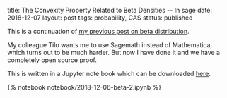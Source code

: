 title: The Convexity Property Related to Beta Densities -- In sage
date: 2018-12-07
layout: post
tags: probability, CAS
status: published

This is a continuation of [my previous post on beta distribution]({static}2018-12-01-beta.md).

My colleague Tilo wants me to use Sagemath instead of Mathematica, which turns out to be much harder. But now I have done it and we have a completely open source proof.

This is written in a Jupyter note book which can be downloaded [here]({static}/notebook/2018-12-06-beta-2.ipynb).

{% notebook notebook/2018-12-06-beta-2.ipynb %}
